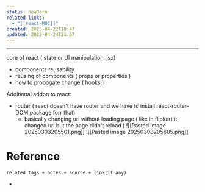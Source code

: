 ```yaml
---
status: newBorn
related-links:
  - "[[react-MOC]]"
created: 2025-04-22T10:47
updated: 2025-04-24T21:57
---
```

---

core of react ( state or UI manipulation, jsx)
- components reusability
- reusing of components ( props or properties )
- how to propogate change ( hooks )

Additional addon to react:
- router ( react doesn't have router and we have to install react-router-DOM package forr that)
	- basically changing url without loading page ( like in flipkart it changed url but the page didn't reload )
![[Pasted image 20250303205501.png]]
![[Pasted image 20250303205605.png]]

# Reference
`related tags + notes + source + link(if any)`
 

- 